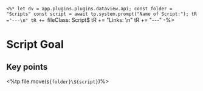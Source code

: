 `<%*
let dv = app.plugins.plugins.dataview.api;
const folder = "Scripts"
const script = await tp.system.prompt("Name of Script:");
tR ="---\n"
tR += `fileClass: Script$
tR += "Links: \n"
tR += "---"
-%>

# Script Goal

## Key points



<%tp.file.move(`${folder}\${script}`)%>
